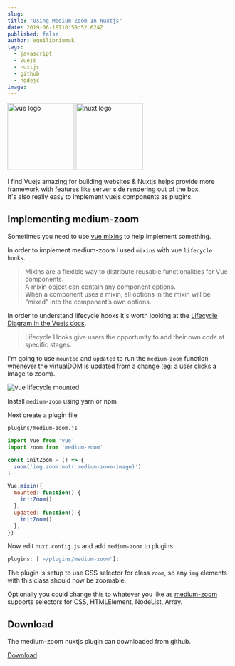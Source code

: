 ```yaml
---
slug:
title: "Using Medium Zoom In Nuxtjs"
date: 2019-06-18T10:58:52.624Z
published: false
author: equilibriumuk
tags:
  - javascript
  - vuejs
  - nuxtjs
  - github
  - nodejs
image:
---
```


<p class="text-center"><img src="/media/logos/vue.svg" alt="vue logo" width="150px" class="inline"> <img src="/media/logos/nuxt.svg" alt="nuxt logo" width="150px" class="inline"></p>

I find Vuejs amazing for building websites & Nuxtjs helps provide more framework with features like server side rendering out of the box.<br />
It's also really easy to implement vuejs components as plugins.

## Implementing medium-zoom

Sometimes you need to use <a href="https://vuejs.org/v2/guide/mixins.html" target="_blank" rel="noopener noreferrer">vue mixins</a> to help implement something.

In order to implement medium-zoom I used `mixins` with vue `lifecycle hooks`.

> Mixins are a flexible way to distribute reusable functionalities for Vue components.<br />
> A mixin object can contain any component options.<br />
> When a component uses a mixin, all options in the mixin will be “mixed” into the component’s own options.

In order to understand lifecycle hooks it's worth looking at the <a href="https://vuejs.org/v2/guide/instance.html#Lifecycle-Diagram" target="_blank" rel="noopener noreferrer">Lifecycle Diagram in the Vuejs docs</a>.

> Lifecycle Hooks give users the opportunity to add their own code at specific stages.

I'm going to use `mounted` and `updated` to run the `medium-zoom` function whenever the virtualDOM is updated from a change (eg: a user clicks a image to zoom).

<img src="/media/images/vue_lifec_mounted.png" alt="vue lifecycle mounted">

<br />

Install `medium-zoom` using yarn or npm

Next create a plugin file

<i class="fa-solid fa-code"></i> `plugins/medium-zoom.js`

```javascript
import Vue from 'vue'
import zoom from 'medium-zoom'

const initZoom = () => {
  zoom('img.zoom:not(.medium-zoom-image)')
}

Vue.mixin({
  mounted: function() {
    initZoom()
  },
  updated: function() {
    initZoom()
  },
})
```

Now edit `nuxt.config.js` and add `medium-zoom` to plugins.

```js
plugins: ['~/plugins/medium-zoom'];
```

The plugin is setup to use CSS selector for class `zoom`, so any `img` elements with this class should now be zoomable.

Optionally you could change this to whatever you like as <a href="https://github.com/francoischalifour/medium-zoom" target="_blank" rel="noopener noreferrer">medium-zoom</a> supports selectors for CSS, HTMLElement, NodeList, Array.

## Download

The medium-zoom nuxtjs plugin can downloaded from github.

<a class="github" href="https://github.com/equk/nuxt-medium-zoom" aria-label="Download on GitHub" target="_blank" rel="noopener noreferrer"><i class="fa-brands fa-github"></i> Download</a>
